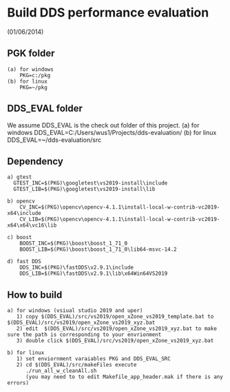 # Build DDS performance evaluation 
(01/06/2014)

## PGK folder
	(a) for windows
		PKG=c:/pkg
	(b) for linux
		PKG=~/pkg
		
## DDS_EVAL folder
We assume DDS_EVAL is the check out folder of this project.
	(a) for windows
		DDS_EVAL=C:/Users/wus1/Projects/dds-evaluation/
	(b) for linux
		DDS_EVAL=~/dds-evaluation/src
	
## Dependency
    a) gtest
      GTEST_INC=$(PKG)\googletest\vs2019-install\include
	  GTEST_LIB=$(PKG)\googletest\vs2019-install\lib
	  
    b) opencv
		CV_INC=$(PKG)\opencv\opencv-4.1.1\install-local-w-contrib-vc2019-x64\include
		CV_LIB=$(PKG)\opencv\opencv-4.1.1\install-local-w-contrib-vc2019-x64\x64\vc16\lib
	
	c) boost
		BOOST_INC=$(PKG)\boost\boost_1_71_0
		BOOST_LIB=$(PKG)\boost\boost_1_71_0\lib64-msvc-14.2
		
	d) fast DDS
		DDS_INC=$(PKG)\fastDDS\v2.9.1\include
		DDS_LIB=$(PKG)\fastDDS\v2.9.1\lib\x64Win64VS2019
	
## How to build 
	a) for windows (vsiual studio 2019 and uper)
	   1) copy $(DDS_EVAL)/src/vs2019/open_xZone_vs2019_template.bat to $(DDS_EVAL)/src/vs2019/open_xZone_vs2019_xyz.bat
	   2) edit  $(DDS_EVAL)/src/vs2019/open_xZone_vs2019_xyz.bat to make sure the path is corresponding to your envrionment
	   3) double click $(DDS_EVAL)/src/vs2019/open_xZone_vs2019_xyz.bat
	   
	b) for linux
	   1) set enviornment varaiables PKG and DDS_EVAL_SRC 
	   2) cd $(DDS_EVAL)/src/makeFiles execute 
	      ./run_all_w_cleanAll.sh 
	   	  (you may need to to edit Makefile_app_header.mak if there is any errors)	  
